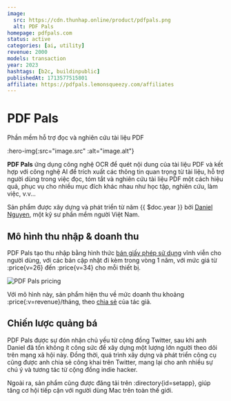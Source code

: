 ```yaml
---
image:
  src: https://cdn.thunhap.online/product/pdfpals.png
  alt: PDF Pals
homepage: pdfpals.com
status: active
categories: [ai, utility]
revenue: 2000
models: transaction
year: 2023
hashtags: [b2c, buildinpublic]
publishedAt: 1713577515801
affiliate: https://pdfpals.lemonsqueezy.com/affiliates
---
```


# PDF Pals

Phần mềm hỗ trợ đọc và nghiên cứu tài liệu PDF

:hero-img{:src="image.src" :alt="image.alt"}

__PDF Pals__ ứng dụng công nghệ OCR để quét nội dung của tài liệu PDF và kết hợp với công nghệ AI để trích xuất các thông tin quan trọng từ tài liệu, hỗ trợ người dùng trong việc đọc, tóm tắt và nghiên cứu tài liệu PDF một cách hiệu quả, phục vụ cho nhiều mục đích khác nhau như học tập, nghiên cứu, làm việc, v.v...

Sản phẩm được xây dựng và phát triển từ năm {{ $doc.year }} bởi [Daniel Nguyen](https://twitter.com/daniel_nguyenx), một kỹ sư phần mềm người Việt Nam.

## Mô hình thu nhập & doanh thu

PDF Pals tạo thu nhập bằng hình thức [bán giấy phép sử dụng](https://pdfpals.com/buy) vĩnh viễn cho người dùng, với các bản cập nhật đi kèm trong vòng 1 năm, với mức giá từ :price{v=26} đến :price{v=34} cho mỗi thiết bị.

![PDF Pals pricing](https://cdn.thunhap.online/product/pdfpals+pricing.png)

Với mô hình này, sản phẩm hiện thu về mức doanh thu khoảng :price{:v=revenue}/tháng, theo [chia sẻ](https://twitter.com/daniel_nguyenx) của tác giả.

## Chiến lược quảng bá

PDF Pals được sự đón nhận chủ yếu từ cộng đồng Twitter, sau khi anh Daniel đã tốn không ít công sức để xây dựng một lượng lớn người theo dõi trên mạng xã hội này. Đồng thời, quá trình xây dựng và phát triển công cụ cũng được anh chia sẻ công khai trên Twitter, mang lại cho anh nhiều sự chú ý và tương tác từ cộng đồng indie hacker.

Ngoài ra, sản phẩm cũng được đăng tải trên :directory{id=setapp}, giúp tăng cơ hội tiếp cận với người dùng Mac trên toàn thế giới.
